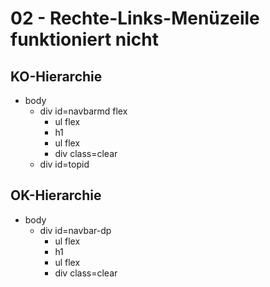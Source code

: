 02 - Rechte-Links-Menüzeile funktioniert nicht
==============================================

KO-Hierarchie
-------------

- body
  - div id=navbarmd flex
    - ul flex
    - h1
    - ul flex
    - div class=clear
  - div id=topid

OK-Hierarchie
-------------

- body
  - div id=navbar-dp
    - ul flex
    - h1
    - ul flex
    - div class=clear
